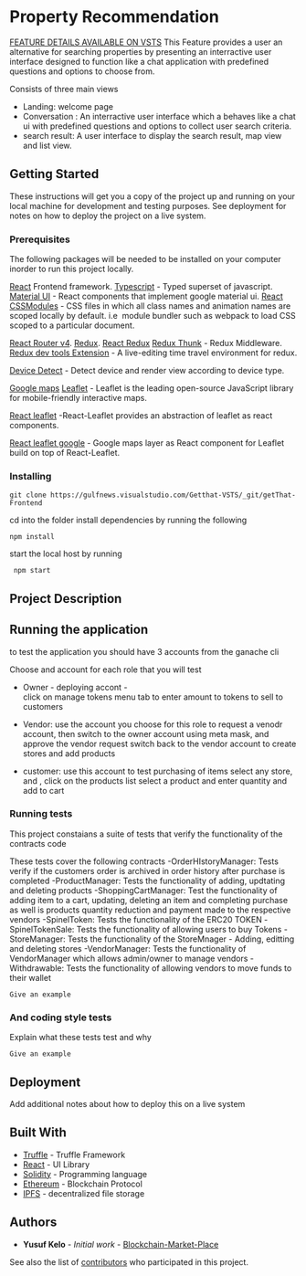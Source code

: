# Property Recommendation
[FEATURE DETAILS AVAILABLE ON VSTS](https://gulfnews.visualstudio.com/_search?text=property%20recommendation&type=workitem&lp=custom-Collection)
This Feature provides a user an alternative for searching properties by presenting an interractive user interface designed to function like a chat application with predefined
questions and options to choose from.

Consists of three main views

  -  Landing: welcome page 
  -  Conversation : An interractive user interface which a behaves like a chat ui with predefined questions and options to collect user search criteria.
  -  search result: A user interface to display the search result, map view and list view.

 

## Getting Started

These instructions will get you a copy of the project up and running on your local machine for development and testing purposes. See deployment for notes on how to deploy the project on a live system.

### Prerequisites

   The following packages will be needed to be installed on your computer inorder to run this project locally.


[React](https://github.com/facebook/react) Frontend framework.
[Typescript](https://www.typescriptlang.org/) - Typed superset of javascript.
[Material UI](https://material-ui.com/) - React components that implement google material ui.
[React CSSModules](https://github.com/gajus/react-css-modules) - 
CSS files in which all class names and animation names are scoped locally by default.
i.e  module bundler such as webpack to load CSS scoped to a particular document.

[React  Router v4](https://github.com/ReactTraining/react-router).
[Redux](https://github.com/reduxjs/redux).
[React Redux](https://github.com/reduxjs/react-redux)
[Redux Thunk](https://github.com/reduxjs/redux-thunk) - Redux Middleware.
[Redux dev tools Extension](https://www.npmjs.com/package/redux-devtools-extension) - A live-editing time travel environment for redux.

[Device Detect](https://github.com/duskload/react-device-detect) - Detect device and render view according to device type.

[Google maps](https://developers.google.com/maps/documentation/javascript/reference/)
[Leaflet](https://github.com/Leaflet/Leaflet) - Leaflet is the leading open-source JavaScript library for mobile-friendly interactive maps.

[React leaflet](https://github.com/PaulLeCam/react-leaflet) -React-Leaflet provides an abstraction of leaflet as react components.

[React leaflet google](https://github.com/Charmatzis/react-leaflet-google) -  Google maps layer as React component for Leaflet build on top of React-Leaflet.

 
### Installing

```
git clone https://gulfnews.visualstudio.com/Getthat-VSTS/_git/getThat-Frontend
```

cd into the folder install dependencies by running the following

```
npm install
```

start the local host by running

```
 npm start
```

## Project Description

## Running the application

  to test the application
  you should have 3 accounts from the ganache cli
  
  Choose and account for each role that you will test
  - Owner -  deploying accont -  
             click on manage tokens menu tab to enter amount to tokens to sell to customers
  - Vendor: use the account you choose for this role to request a venodr account,
            then switch to the owner account using meta mask, and approve the vendor request
            switch back to the vendor account to create stores and add products
            
  - customer: use this account to test purchasing of items 
               select any store, and , click on the products list 
               select a product and enter quantity and add to cart
               

### Running tests

 This project constaians a suite of tests that verify the functionality of the contracts code
 
 These tests cover the following contracts
 -OrderHIstoryManager: Tests verify if the customers order is archived in order history after purchase is completed
 -ProductManager: Tests the functionality of adding, updtating and deleting products
 -ShoppingCartManager: Test the functionality of adding item to a cart, updating, deleting an item and completing purchase
                        as well is products quantity reduction and payment made to the respective vendors
 -SpinelToken: Tests the functionality of the ERC20 TOKEN
 -SpinelTokenSale: Tests the functionality of allowing users to buy Tokens
 -StoreManager: Tests the functionality of the StoreMnager -  Adding, editting and deleting stores 
 -VendorManager: Tests the functionality of VendorManager which allows admin/owner to manage vendors
 -Withdrawable: Tests the functionality of allowing vendors to move funds to their wallet
 
 

```
Give an example
```

### And coding style tests

Explain what these tests test and why

```
Give an example
```

## Deployment

Add additional notes about how to deploy this on a live system

## Built With

* [Truffle](https://truffleframework.com/) - Truffle Framework
* [React](https://reactjs.org/) - UI Library
* [Solidity](https://solidity.readthedocs.io/en/v0.4.24/) - Programming language
* [Ethereum](https://www.ethereum.org/) - Blockchain Protocol
* [IPFS](https://rometools.github.io/rome/) - decentralized file storage

 

## Authors

* **Yusuf Kelo** - *Initial work* - [Blockchain-Market-Place](https://github.com/ysfkel/Blockchain-Market-Place)

See also the list of [contributors](https://github.com/your/project/contributors) who participated in this project.


